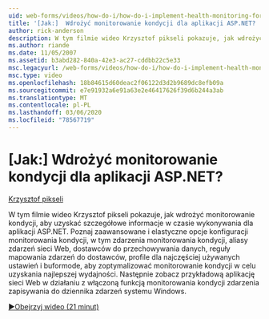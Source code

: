 ```yaml
---
uid: web-forms/videos/how-do-i/how-do-i-implement-health-monitoring-for-an-aspnet-application
title: '[Jak:]  Wdrożyć monitorowanie kondycji dla aplikacji ASP.NET? | Microsoft Docs'
author: rick-anderson
description: W tym filmie wideo Krzysztof pikseli pokazuje, jak wdrożyć monitorowanie kondycji, aby uzyskać szczegółowe informacje w czasie wykonywania dla aplikacji ASP.NET. Poznaj zaawansowane i...
ms.author: riande
ms.date: 11/05/2007
ms.assetid: b3abd282-840a-42e3-ac27-cddbb22c5e33
msc.legacyurl: /web-forms/videos/how-do-i/how-do-i-implement-health-monitoring-for-an-aspnet-application
msc.type: video
ms.openlocfilehash: 18b84615d60deac2f06122d3d2b9689dc8efb09a
ms.sourcegitcommit: e7e91932a6e91a63e2e46417626f39d6b244a3ab
ms.translationtype: MT
ms.contentlocale: pl-PL
ms.lasthandoff: 03/06/2020
ms.locfileid: "78567719"
---
```

# <a name="how-do-i--implement-health-monitoring-for-an-aspnet-application"></a>[Jak:]  Wdrożyć monitorowanie kondycji dla aplikacji ASP.NET?

[Krzysztof pikseli](https://twitter.com/chrispels)

W tym filmie wideo Krzysztof pikseli pokazuje, jak wdrożyć monitorowanie kondycji, aby uzyskać szczegółowe informacje w czasie wykonywania dla aplikacji ASP.NET. Poznaj zaawansowane i elastyczne opcje konfiguracji monitorowania kondycji, w tym zdarzenia monitorowania kondycji, aliasy zdarzeń sieci Web, dostawców do przechowywania danych, reguły mapowania zdarzeń do dostawców, profile dla najczęściej używanych ustawień i buformode, aby zoptymalizować monitorowanie kondycji w celu uzyskania najlepszej wydajności. Następnie zobacz przykładową aplikację sieci Web w działaniu z włączoną funkcją monitorowania kondycji zdarzenia zapisywania do dziennika zdarzeń systemu Windows.

[&#9654;Obejrzyj wideo (21 minut)](https://channel9.msdn.com/Blogs/ASP-NET-Site-Videos/how-do-i-implement-health-monitoring-for-an-aspnet-application)
